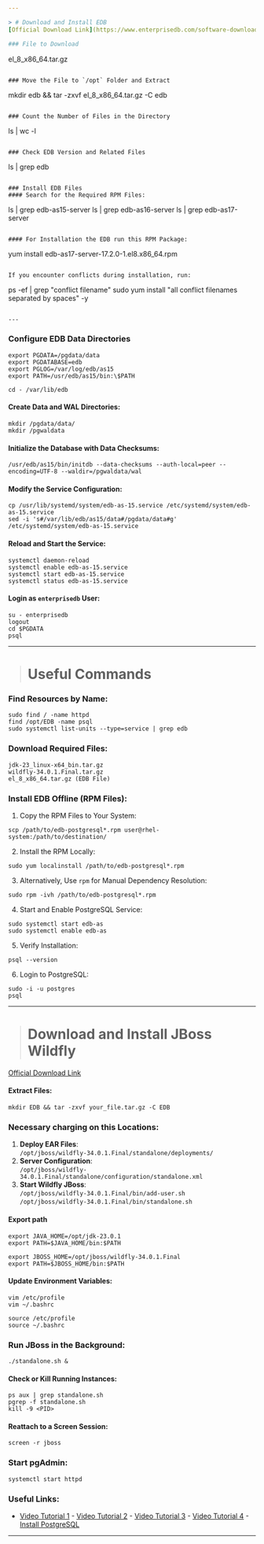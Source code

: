 ```yaml
---

> # Download and Install EDB  
[Official Download Link](https://www.enterprisedb.com/software-downloads-postgres)

### File to Download
```
el_8_x86_64.tar.gz
```

### Move the File to `/opt` Folder and Extract
```
mkdir edb && tar -zxvf el_8_x86_64.tar.gz -C edb
```

### Count the Number of Files in the Directory
```
ls | wc -l
```

### Check EDB Version and Related Files
```
ls | grep edb
```

### Install EDB Files  
#### Search for the Required RPM Files:
```
ls | grep edb-as15-server
ls | grep edb-as16-server
ls | grep edb-as17-server
```

#### For Installation the EDB run this RPM Package:
```
yum install edb-as17-server-17.2.0-1.el8.x86_64.rpm
```

If you encounter conflicts during installation, run:
```
ps -ef | grep "conflict filename"
sudo yum install "all conflict filenames separated by spaces" -y
```

---
```


### Configure EDB Data Directories  

```
export PGDATA=/pgdata/data
export PGDATABASE=edb
export PGLOG=/var/log/edb/as15
export PATH=/usr/edb/as15/bin:\$PATH
```

```
cd - /var/lib/edb
```

#### Create Data and WAL Directories:
```
mkdir /pgdata/data/
mkdir /pgwaldata
```

#### Initialize the Database with Data Checksums:
```
/usr/edb/as15/bin/initdb --data-checksums --auth-local=peer --encoding=UTF-8 --waldir=/pgwaldata/wal
```

#### Modify the Service Configuration:
```
cp /usr/lib/systemd/system/edb-as-15.service /etc/systemd/system/edb-as-15.service
sed -i 's#/var/lib/edb/as15/data#/pgdata/data#g' /etc/systemd/system/edb-as-15.service
```

#### Reload and Start the Service:
```
systemctl daemon-reload
systemctl enable edb-as-15.service
systemctl start edb-as-15.service
systemctl status edb-as-15.service
```

#### Login as `enterprisedb` User:
```
su - enterprisedb
logout
cd $PGDATA
psql
```

<hr>

> # Useful Commands

### Find Resources by Name:
```
sudo find / -name httpd
find /opt/EDB -name psql
sudo systemctl list-units --type=service | grep edb
```

### Download Required Files:
```
jdk-23_linux-x64_bin.tar.gz
wildfly-34.0.1.Final.tar.gz
el_8_x86_64.tar.gz (EDB File)
```

### Install EDB Offline (RPM Files):  
1. Copy the RPM Files to Your System:
```
scp /path/to/edb-postgresql*.rpm user@rhel-system:/path/to/destination/
```

2. Install the RPM Locally:
```
sudo yum localinstall /path/to/edb-postgresql*.rpm
```

3. Alternatively, Use `rpm` for Manual Dependency Resolution:
```
sudo rpm -ivh /path/to/edb-postgresql*.rpm
```

4. Start and Enable PostgreSQL Service:
```
sudo systemctl start edb-as
sudo systemctl enable edb-as
```

5. Verify Installation:
```
psql --version
```

6. Login to PostgreSQL:
```
sudo -i -u postgres
psql
```

<hr>

> # Download and Install JBoss Wildfly  
[Official Download Link](https://www.wildfly.org/downloads/)

#### Extract Files:
```
mkdir EDB && tar -zxvf your_file.tar.gz -C EDB
```

### Necessary charging on this Locations:
1. **Deploy EAR Files**:  
   `/opt/jboss/wildfly-34.0.1.Final/standalone/deployments/`
2. **Server Configuration**:  
   `/opt/jboss/wildfly-34.0.1.Final/standalone/configuration/standalone.xml`
3. **Start Wildfly JBoss**:  
   `/opt/jboss/wildfly-34.0.1.Final/bin/add-user.sh`  
   `/opt/jboss/wildfly-34.0.1.Final/bin/standalone.sh`

#### Export path
```
export JAVA_HOME=/opt/jdk-23.0.1
export PATH=$JAVA_HOME/bin:$PATH

export JBOSS_HOME=/opt/jboss/wildfly-34.0.1.Final
export PATH=$JBOSS_HOME/bin:$PATH
```

#### Update Environment Variables:
```
vim /etc/profile
vim ~/.bashrc

source /etc/profile
source ~/.bashrc
```

### Run JBoss in the Background:
```
./standalone.sh &
```

#### Check or Kill Running Instances:
```
ps aux | grep standalone.sh
pgrep -f standalone.sh
kill -9 <PID>
```

#### Reattach to a Screen Session:
```
screen -r jboss
```


### Start pgAdmin:
```
systemctl start httpd
```

### Useful Links:
- [Video Tutorial 1](https://youtu.be/OnYyh6hVFTA?si=qm4tkzGsDZ7A-h7H)  - [Video Tutorial 2](https://youtu.be/1f6hROjDScw?si=7F0e5U2xiPUte4uA)  - [Video Tutorial 3](https://youtu.be/ZKzzK1CsN6I?si=N0u0OobujtVrAlZG)  - [Video Tutorial 4](https://youtu.be/BF0pbJ2nP1I?si=dhwvoedmAapZPvvJ) - [Install PostgreSQL](https://youtu.be/uszxCSlqANU?si=LfAc6RYFi8gy3fxH)

--- 


<!---
> # Download and install EDB - [Link](https://www.enterprisedb.com/software-downloads-postgres)

### This File will download to this link
```
el_8_x86_64.tar.gz
```

### Move this file in /opt - folder and unzip use this cmd
```
mkdir edb && tar -zxvf el_8_x86_64.tar.gz -C edb
```
### Use cmd to count how many file have in directries 
```
ls | wc -l
```
## Check EDB version and files
```
ls | grep edb -as
```


###  First install first file name look like this use this cmd to search this file - `ls | grep edb-as15-server` - `edb-as17-server-17.2.0-1.el8.x86_64.rpm`
#### User this cmd find EDB which version you have and install all file use `yum install` - installation rpm will conflict EDB which file will conflict install that yum file 

```
ls | grep edb-as15-server
ls | grep edb-as16-server
ls | grep edb-as17-server
```

```
yum install edb-as17-server-17.2.0-1.el8.x86_64.rpm
After running this cmd you will get all conflict name install of that also
ps -ef |grep "conflict filename"
sudo yum install "all conflict file name with space" -y 
```

### Make Mount point for EDB data
```
vi .bash_profile
```

/usr/edb/as15/initdb

mkdir /pgdata/data/
mkdir /pgwaldata

```
/usr/edb/as15/bin/initdb --data-checksums --auth-local=peer --encoding=UTF-8 --waldir=/pgwaldata/wal
cp /usr/lib/systemd/system/edb-as-15.service /etc/systemd/system/edb-as-15.service
sed -i 's#/var/lib/edb/as15/data#/pgdata/data#g' /etc/systemd/system/edb-as-15.service

systemctl daemon-reload
systemctl enable edb-as-15.service
 
/etc/systemd/system/multi-user.target.wants/edb-as-15.service → /etc/systemd/system/edb-as-15.service.
 
systemctl start edb-as-15.service
systemctl status edb-as-15.service
```
```
su - enterprisedb
logout
cd $PGDATA
psql
```

<hr>

> # Download and install Jboss wildfly [Link](https://www.wildfly.org/downloads/)

### find anything by name

```
sudo find / -name httpd
find /opt/EDB -name psql
sudo systemctl list-units --type=service | grep edb
```
### Downlaod 
```
jdk-23_linux-x64_bin.tar.gz
wildfly-34.0.1.Final.tar.gz

el_8_x86_64.tar.gz - EDB File
```
### EDB installation 
```
sudo yum install -y ./*.rpm | tee installation_log.txt
sudo yum install -y /path/to/edb-postgresql*.rpm
psql --version
rpm -qa | grep -i edb
```

### Jboss run in Background
```
./standalone.sh &

Check  and kill
ps aux | grep standalone.sh
pgrep -f standalone.sh
kill -9 <PID>

screen -r jboss
```

### Commands 
```
tar -zxvf
mkdir EDB && tar -zxvf your_file.tar.gz -C EDB
```

```
vim /etc/profile
vim ~/.bashrc

source /etc/profile
source ~/.bashrc
```
```
export JAVA_HOME=/opt/jdk-23.0.1
export PATH=$JAVA_HOME/bin:$PATH

export JBOSS_HOME=/opt/jboss/wildfly-34.0.1.Final
export PATH=$JBOSS_HOME/bin:$PATH
```

```
sudo systemctl list-units --type=service --state=running
```

### Start pgAdmin
```
systemctl start httpd
```

### Important locations
```
- Deploy EAR file - /opt/jboss/wildfly-34.0.1.Final/standalone/deployments/
- Eanter IP Address of you Server Machince - /opt/jboss/wildfly-34.0.1.Final/standalone/configuration/standalone.xml
- Start Wildfly Jboss - /opt/jboss/wildfly-34.0.1.Final/bin/add-user.sh
- Start Wildfly Jboss - /opt/jboss/wildfly-34.0.1.Final/bin/standalone.sh
```

- [Link-1](https://youtu.be/OnYyh6hVFTA?si=qm4tkzGsDZ7A-h7H) - [Link-2](https://youtu.be/1f6hROjDScw?si=7F0e5U2xiPUte4uA) - [Link-3](https://youtu.be/ZKzzK1CsN6I?si=N0u0OobujtVrAlZG) - [Link-4](https://youtu.be/BF0pbJ2nP1I?si=dhwvoedmAapZPvvJ)

<hr>

### [EDB installation offline .rpm files](https://www.enterprisedb.com/docs/epas/latest/installing/linux_x86_64/epas_rhel_8/)

```
# Step 1: .rpm files ko system par copy karna (example ke liye scp)
scp /path/to/edb-postgresql*.rpm user@rhel-system:/path/to/destination/

# Step 2: .rpm files ko local system par install karna
sudo yum localinstall /path/to/edb-postgresql*.rpm

# Alternatively, using rpm (agar dependencies manually resolve karni hain)
sudo rpm -ivh /path/to/edb-postgresql*.rpm

# Step 3: PostgreSQL service start karna
sudo systemctl start edb-as
sudo systemctl enable edb-as

# Step 4: Installation verify karna
psql --version

# Step 5: PostgreSQL configuration ke liye login karna
sudo -i -u postgres
psql
```
<hr>
--->

